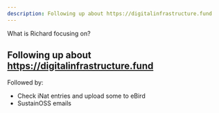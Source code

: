 ```yaml
---
description: Following up about https://digitalinfrastructure.fund
---
```


What is Richard focusing on?

## Following up about https://digitalinfrastructure.fund

Followed by:

- Check iNat entries and upload some to eBird
- SustainOSS emails

